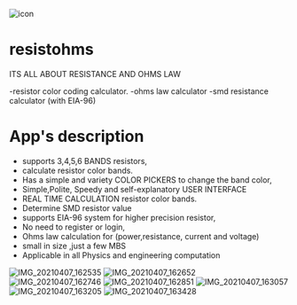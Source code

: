![icon](https://user-images.githubusercontent.com/45265245/114017902-49b31200-9875-11eb-848d-c90d1a55ea98.png)

# resistohms
ITS ALL ABOUT RESISTANCE AND OHMS LAW

-resistor color coding calculator.
-ohms law calculator
-smd resistance calculator (with EIA-96)

# App's description

- supports 3,4,5,6 BANDS resistors,
- calculate resistor color bands.
- Has a simple and variety COLOR PICKERS to change the band color,
- Simple,Polite, Speedy and self-explanatory USER INTERFACE
- REAL TIME CALCULATION resistor color bands.
- Determine SMD resistor value
- supports EIA-96 system for higher precision resistor,
- No need to register or login,
- Ohms law calculation for (power,resistance, current and voltage)
- small in size ,just a few MBS
- Applicable in all Physics and engineering computation

![IMG_20210407_162535](https://user-images.githubusercontent.com/45265245/114018179-a3b3d780-9875-11eb-8393-8a2122a10dc3.jpg)
![IMG_20210407_162652](https://user-images.githubusercontent.com/45265245/114018189-a4e50480-9875-11eb-8318-6f0559d04052.jpg)
![IMG_20210407_162746](https://user-images.githubusercontent.com/45265245/114018191-a57d9b00-9875-11eb-8522-526cbe6d9b21.jpg)
![IMG_20210407_162851](https://user-images.githubusercontent.com/45265245/114018194-a6163180-9875-11eb-80c6-78386fd0d5c1.jpg)
![IMG_20210407_163057](https://user-images.githubusercontent.com/45265245/114018196-a6aec800-9875-11eb-8f92-fed2661ee190.jpg)
![IMG_20210407_163205](https://user-images.githubusercontent.com/45265245/114018199-a7475e80-9875-11eb-84c0-0157442dee5f.jpg)
![IMG_20210407_163428](https://user-images.githubusercontent.com/45265245/114018201-a7dff500-9875-11eb-8195-1f5b2d1f54af.jpg)



